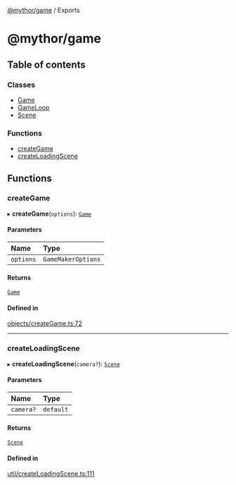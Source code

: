 [@mythor/game](README.md) / Exports

# @mythor/game

## Table of contents

### Classes

- [Game](classes/Game.md)
- [GameLoop](classes/GameLoop.md)
- [Scene](classes/Scene.md)

### Functions

- [createGame](modules.md#creategame)
- [createLoadingScene](modules.md#createloadingscene)

## Functions

### createGame

▸ **createGame**(`options`): [`Game`](classes/Game.md)

#### Parameters

| Name | Type |
| :------ | :------ |
| `options` | `GameMakerOptions` |

#### Returns

[`Game`](classes/Game.md)

#### Defined in

[objects/createGame.ts:72](https://github.com/desaintvincent/mythor/blob/2f03ed2/packages/game/src/objects/createGame.ts#L72)

___

### createLoadingScene

▸ **createLoadingScene**(`camera?`): [`Scene`](classes/Scene.md)

#### Parameters

| Name | Type |
| :------ | :------ |
| `camera?` | `default` |

#### Returns

[`Scene`](classes/Scene.md)

#### Defined in

[util/createLoadingScene.ts:111](https://github.com/desaintvincent/mythor/blob/2f03ed2/packages/game/src/util/createLoadingScene.ts#L111)
